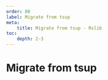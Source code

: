 ```yaml
---
order: 80
label: Migrate from tsup
meta:
    title: Migrate from tsup - Rslib
toc:
    depth: 2-3
---
```


# Migrate from tsup
